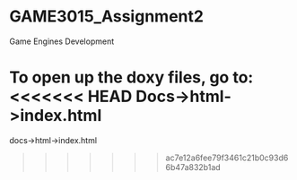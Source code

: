 # GAME3015_Assignment2

Game Engines Development 

To open up the doxy files, go to:
<<<<<<< HEAD
Docs->html->index.html
=======
docs->html->index.html
>>>>>>> ac7e12a6fee79f3461c21b0c93d66b47a832b1ad

